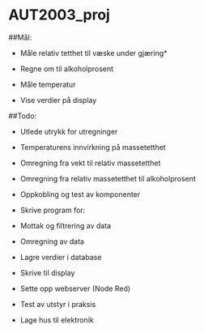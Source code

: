 # AUT2003_proj

##Mål:

* Måle relativ tetthet til væske under gjæring*

* Regne om til alkoholprosent

* Måle temperatur

* Vise verdier på display

##Todo:


* Utlede utrykk for utregninger

* Temperaturens innvirkning på massetetthet

* Omregning fra vekt til relativ massetetthet

* Omregning fra relativ massetetthet til alkoholprosent

* Oppkobling og test av komponenter

* Skrive program for:

* Mottak og filtrering av data

* Omregning av data

* Lagre verdier i database

* Skrive til display

* Sette opp webserver (Node Red)

* Test av utstyr i praksis

* Lage hus til elektronik
